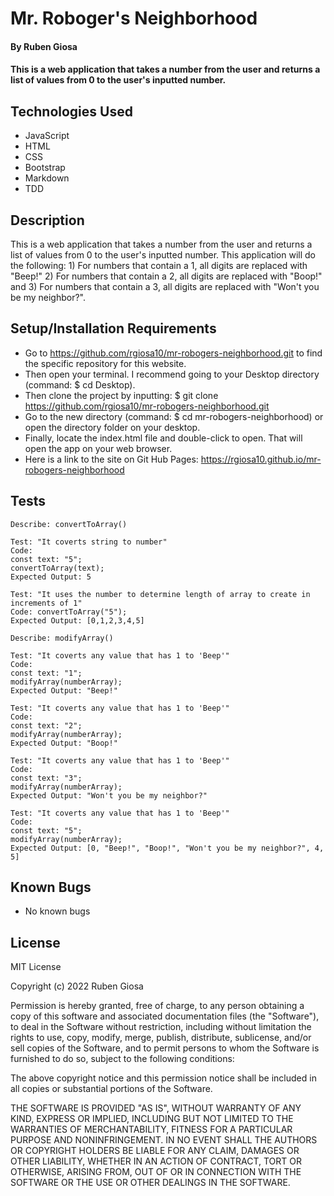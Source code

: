 # Mr. Roboger's Neighborhood

#### By Ruben Giosa

#### This is a web application that takes a number from the user and returns a list of values from 0 to the user's inputted number.

## Technologies Used

* JavaScript
* HTML
* CSS
* Bootstrap
* Markdown
* TDD

## Description

This is a web application that takes a number from the user and returns a list of values from 0 to the user's inputted number. This application will do the following: 1) For numbers that contain a 1, all digits are replaced with "Beep!" 2) For numbers that contain a 2, all digits are replaced with "Boop!" and 3) For numbers that contain a 3, all digits are replaced with "Won't you be my neighbor?". 

## Setup/Installation Requirements

* Go to https://github.com/rgiosa10/mr-robogers-neighborhood.git to find the specific repository for this website.
* Then open your terminal. I recommend going to your Desktop directory (command: $ cd Desktop).
* Then clone the project by inputting: $ git clone https://github.com/rgiosa10/mr-robogers-neighborhood.git
* Go to the new directory (command: $ cd mr-robogers-neighborhood) or open the directory folder on your desktop.
* Finally, locate the index.html file and double-click to open. That will open the app on your web browser.
* Here is a link to the site on Git Hub Pages: https://rgiosa10.github.io/mr-robogers-neighborhood 

## Tests

```
Describe: convertToArray()

Test: "It coverts string to number"
Code: 
const text: "5";
convertToArray(text);
Expected Output: 5

Test: "It uses the number to determine length of array to create in increments of 1"
Code: convertToArray("5");
Expected Output: [0,1,2,3,4,5]

Describe: modifyArray()

Test: "It coverts any value that has 1 to 'Beep'"
Code: 
const text: "1";
modifyArray(numberArray);
Expected Output: "Beep!"

Test: "It coverts any value that has 1 to 'Beep'"
Code: 
const text: "2";
modifyArray(numberArray);
Expected Output: "Boop!"

Test: "It coverts any value that has 1 to 'Beep'"
Code: 
const text: "3";
modifyArray(numberArray);
Expected Output: "Won't you be my neighbor?"

Test: "It coverts any value that has 1 to 'Beep'"
Code: 
const text: "5";
modifyArray(numberArray);
Expected Output: [0, "Beep!", "Boop!", "Won't you be my neighbor?", 4, 5]

```

## Known Bugs

* No known bugs 

## License

MIT License

Copyright (c) 2022 Ruben Giosa

Permission is hereby granted, free of charge, to any person obtaining a copy of this software and associated documentation files (the "Software"), to deal in the Software without restriction, including without limitation the rights to use, copy, modify, merge, publish, distribute, sublicense, and/or sell copies of the Software, and to permit persons to whom the Software is furnished to do so, subject to the following conditions:

The above copyright notice and this permission notice shall be included in all copies or substantial portions of the Software.

THE SOFTWARE IS PROVIDED "AS IS", WITHOUT WARRANTY OF ANY KIND, EXPRESS OR IMPLIED, INCLUDING BUT NOT LIMITED TO THE WARRANTIES OF MERCHANTABILITY, FITNESS FOR A PARTICULAR PURPOSE AND NONINFRINGEMENT. IN NO EVENT SHALL THE AUTHORS OR COPYRIGHT HOLDERS BE LIABLE FOR ANY CLAIM, DAMAGES OR OTHER LIABILITY, WHETHER IN AN ACTION OF CONTRACT, TORT OR OTHERWISE, ARISING FROM, OUT OF OR IN CONNECTION WITH THE SOFTWARE OR THE USE OR OTHER DEALINGS IN THE SOFTWARE.